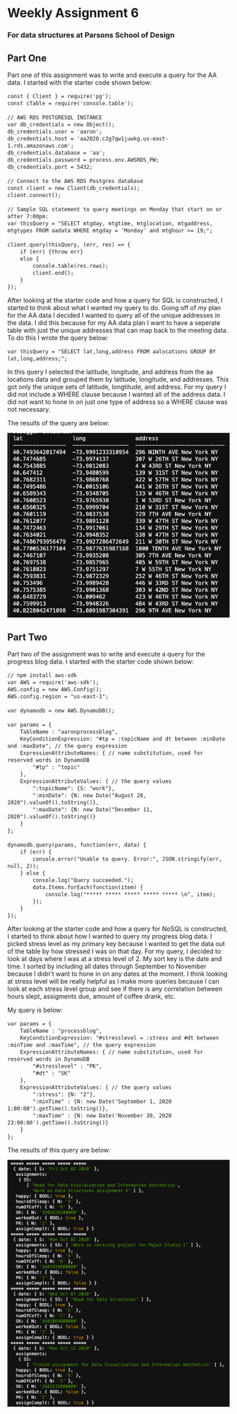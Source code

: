# Weekly Assignment 6
### For data structures at Parsons School of Design

## Part One
Part one of this assignment was to write and execute a query for the AA data. I started with the starter code shown below:

    const { Client } = require('pg');
    const cTable = require('console.table');

    // AWS RDS POSTGRESQL INSTANCE
    var db_credentials = new Object();
    db_credentials.user = 'aaron';
    db_credentials.host = 'aa2020.c2g7qw1juwkg.us-east-1.rds.amazonaws.com';
    db_credentials.database = 'aa';
    db_credentials.password = process.env.AWSRDS_PW;
    db_credentials.port = 5432;

    // Connect to the AWS RDS Postgres database
    const client = new Client(db_credentials);
    client.connect();

    // Sample SQL statement to query meetings on Monday that start on or after 7:00pm: 
    var thisQuery = "SELECT mtgday, mtgtime, mtglocation, mtgaddress, mtgtypes FROM aadata WHERE mtgday = 'Monday' and mtghour >= 19;";

    client.query(thisQuery, (err, res) => {
        if (err) {throw err}
        else {
            console.table(res.rows);
            client.end();
        }
    });
    
After looking at the starter code and how a query for SQL is constructed, I started to think about what I wanted my query to do. Going off of my plan for the AA data I decided I wanted to query all of the unique addresses in the data. I did this because for my AA data plan I want to have a seperate table with just the unique addresses that can map back to the meeting data.
To do this I wrote the query below:

    var thisQuery = "SELECT lat,long,address FROM aalocations GROUP BY lat,long,address;";
        
   
In this query I selected the latitude, longitude, and address from the aa locations data and grouped them by latitude, longitude, and addresses. This got only the unique sets of latitude, longtitude, and address. For my query I did not include a WHERE clause because I wanted all of the address data. I did not want to hone in on just one type of address so a WHERE clause was not necessary.

The results of the query are below:

![](sqlQuery.png)

## Part Two
Part two of the assignment was to write and execute a query for the progress blog data. I started with the starter code shown below:

    // npm install aws-sdk
    var AWS = require('aws-sdk');
    AWS.config = new AWS.Config();
    AWS.config.region = "us-east-1";

    var dynamodb = new AWS.DynamoDB();

    var params = {
        TableName : "aaronprocessblog",
        KeyConditionExpression: "#tp = :topicName and dt between :minDate and :maxDate", // the query expression
        ExpressionAttributeNames: { // name substitution, used for reserved words in DynamoDB
            "#tp" : "topic"
        },
        ExpressionAttributeValues: { // the query values
            ":topicName": {S: "work"},
            ":minDate": {N: new Date("August 28, 2020").valueOf().toString()},
            ":maxDate": {N: new Date("December 11, 2020").valueOf().toString()}
        }
    };

    dynamodb.query(params, function(err, data) {
        if (err) {
            console.error("Unable to query. Error:", JSON.stringify(err, null, 2));
        } else {
            console.log("Query succeeded.");
            data.Items.forEach(function(item) {
                console.log("***** ***** ***** ***** ***** \n", item);
            });
        }
    });
 
After looking at the starter code and how a query for NoSQL is constructed, I started to think about how I wanted to query my progress blog data. I picked stress level as my primary key because I wanted to get the data out of the table by how stressed I was on that day. For my query, I decided to look at days where I was at a stress level of 2. My sort key is the date and time. I sorted by including all dates through September to November because I didn't want to hone in on any dates at the moment. I think looking at stress level will be really helpful as I make more queries because I can look at each stress level group and see if there is any correlation between hours slept, assigments due, amount of coffee drank, etc.

My query is below:

    var params = {
        TableName : "processblog",
        KeyConditionExpression: "#stresslevel = :stress and #dt between :minTime and :maxTime", // the query expression
        ExpressionAttributeNames: { // name substitution, used for reserved words in DynamoDB
            "#stresslevel" : "PK",
            "#dt" : "SK"
        },
        ExpressionAttributeValues: { // the query values
            ":stress": {N: "2"},
            ":minTime" : {N: new Date('September 1, 2020 1:00:00').getTime().toString()},
            ":maxTime" : {N: new Date('November 30, 2020 23:00:00').getTime().toString()}
        }
    };
    
The results of this query are below:

![](nosqlQuery.png)
